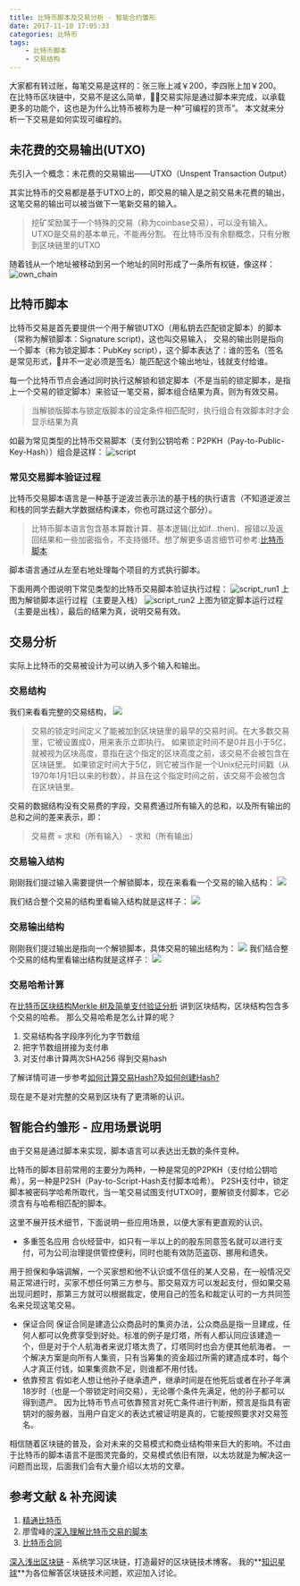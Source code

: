 ```yaml
---
title: 比特币脚本及交易分析 - 智能合约雏形
date: 2017-11-10 17:05:33
categories: 比特币
tags:
    - 比特币脚本
    - 交易结构
---
```


大家都有转过账，每笔交易是这样的：张三账上减￥200，李四账上加￥200。
在比特币区块链中，交易不是这么简单，交易实际是通过脚本来完成，以承载更多的功能个，这也是为什么比特币被称为是一种“可编程的货币”。
本文就来分析一下交易是如何实现可编程的。

<!-- more -->

## 未花费的交易输出(UTXO)
先引入一个概念：未花费的交易输出——UTXO（Unspent Transaction Output）

其实比特币的交易都是基于UTXO上的，即交易的输入是之前交易未花费的输出，这笔交易的输出可以被当做下一笔新交易的输入。
> 挖矿奖励属于一个特殊的交易（称为coinbase交易），可以没有输入。
> UTXO是交易的基本单元，不能再分割。
> 在比特币没有余额概念，只有分散到区块链里的UTXO

随着钱从一个地址被移动到另一个地址的同时形成了一条所有权链，像这样：
![own_chain](/images/own_chain.jpeg)

## 比特币脚本

比特币交易是首先要提供一个用于解锁UTXO（用私钥去匹配锁定脚本）的脚本（常称为解锁脚本：Signature script)，这也叫交易输入，
交易的输出则是指向一个脚本（称为锁定脚本：PubKey script），这个脚本表达了：谁的签名（签名是常见形式，并不一定必须是签名）能匹配这个输出地址，钱就支付给谁。

每一个比特币节点会通过同时执行这解锁和锁定脚本（不是当前的锁定脚本，是指上一个交易的锁定脚本）来验证一笔交易，脚本组合结果为真，则为有效交易。
> 当解锁版脚本与锁定版脚本的设定条件相匹配时，执行组合有效脚本时才会显示结果为真

如最为常见类型的比特币交易脚本（支付到公钥哈希：P2PKH（Pay-to-Public-Key-Hash））组合是这样：
![script](/images/script.jpeg)

### 常见交易脚本验证过程
比特币交易脚本语言是一种基于逆波兰表示法的基于栈的执行语言（不知道逆波兰和栈的同学去翻大学数据结构课本，你也可跳过这个部分）。
> 比特币脚本语言包含基本算数计算、基本逻辑(比如if…then)、报错以及返回结果和一些加密指令，不支持循环。想了解更多语言细节可参考:[比特币脚本](http://www.8btc.com/bitcoin_scripts)

脚本语言通过从左至右地处理每个项目的方式执行脚本。

下面用两个图说明下常见类型的比特币交易脚本验证执行过程：
![script_run1](/images/script_run1.jpeg)
上图为解锁脚本运行过程（主要是入栈）
![script_run2](/images/script_run2.jpeg)
上图为锁定脚本运行过程（主要是出栈），最后的结果为真，说明交易有效。

## 交易分析
实际上比特币的交易被设计为可以纳入多个输入和输出。
### 交易结构
我们来看看完整的交易结构，
![](/images/tx_struce.jpeg)

> 交易的锁定时间定义了能被加到区块链里的最早的交易时间。在大多数交易里，它被设置成0，用来表示立即执行。
如果锁定时间不是0并且小于5亿，就被视为区块高度，意指在这个指定的区块高度之前，该交易不会被包含在区块链里。
如果锁定时间大于5亿，则它被当作是一个Unix纪元时间戳（从1970年1月1日以来的秒数），并且在这个指定时间之前，该交易不会被包含在区块链里。

交易的数据结构没有交易费的字段，交易费通过所有输入的总和，以及所有输出的总和之间的差来表示，即：

> 交易费 = 求和（所有输入） - 求和（所有输出）

### 交易输入结构
刚刚我们提过输入需要提供一个解锁脚本，现在来看看一个交易的输入结构：
![](/images/tx_input_struce.jpeg)

我们结合整个交易的结构里看输入结构就是这样子：
![](/images/tx_input_overview.jpeg)

### 交易输出结构
刚刚我们提过输出是指向一个解锁脚本，具体交易的输出结构为：
![](/images/tx_output_struce.jpeg)
我们结合整个交易的结构里看输出结构就是这样子：
![](/images/tx_output_overview.jpeg)

### 交易哈希计算
在[比特币区块结构Merkle 树及简单支付验证分析](https://xiaozhuanlan.com/topic/1402935768) 讲到区块结构，区块结构包含多个交易的哈希。
那么交易哈希是怎么计算的呢？
1. 交易结构各字段序列化为字节数组
2. 把字节数组拼接为支付串
3. 对支付串计算两次SHA256 得到交易hash

了解详情可进一步参考[如何计算交易Hash?](https://bitcoin.stackexchange.com/questions/2859/how-are-transaction-hashes-calculated)及[如何创建Hash?](https://bitcointalk.org/index.php?topic=54451.msg649253#msg649253)

现在是不是对完整的交易到区块有了更清晰的认识。

## 智能合约雏形 - 应用场景说明
由于交易是通过脚本来实现，脚本语言可以表达出无数的条件变种。

比特币的脚本目前常用的主要分为两种，一种是常见的P2PKH（支付给公钥哈希），另一种是P2SH（Pay-to-Script-Hash支付脚本哈希）。
P2SH支付中，锁定脚本被密码学哈希所取代，当一笔交易试图支付UTXO时，要解锁支付脚本，它必须含有与哈希相匹配的脚本。

这里不展开技术细节，下面说明一些应用场景，以便大家有更直观的认识。
* 多重签名应用
 合伙经营中，如只有一半以上的的股东同意签名就可以进行支付，可为公司治理提供管控便利，同时也能有效防范盗窃、挪用和遗失。

 用于担保和争端调解，一个买家想和他不认识或不信任的某人交易，在一般情况交易正常进行时，买家不想任何第三方参与。那交易双方可以发起支付，但如果交易出现问题时，那第三方就可以根据裁定，使用自己的签名和裁定认可的一方共同签名来兑现这笔交易。

* 保证合同
 保证合同是建造公众商品时的集资办法，公众商品是指一旦建成，任何人都可以免费享受到好处。标准的例子是灯塔，所有人都认同应该建造一个，但是对于个人航海者来说灯塔太贵了，灯塔同时也会方便其他航海者。
 一个解决方案是向所有人集资，只有当筹集的资金超过所需的建造成本时，每个人才真正付钱，如果集资款不足，则谁都不用付钱。
* 依靠预言
  假如老人想让他孙子继承遗产，继承时间是在他死后或者在孙子年满18岁时（也是一个带锁定时间交易），无论哪个条件先满足，他的孙子都可以得到遗产。
  因为比特币节点可依靠预言对死亡条件进行判断，预言是指具有密钥对的服务器，当用户自定义的表达式被证明是真的，它能按照要求对交易签名。

相信随着区块链的普及，会对未来的交易模式和商业结构带来巨大的影响。不过由于比特币的脚本语言不是图灵完备的，交易模式依旧有限，以太坊就是为解决这一问题而出现，后面我们会有大量介绍以太坊的文章。

## 参考文献 & 补充阅读
1. [精通比特币](http://book.8btc.com/master_bitcoin)
2. 廖雪峰的[深入理解比特币交易的脚本](http://www.infoq.com/cn/articles/deep-understanding-of-bitcoin-transaction-script)
3. [比特币合同](http://www.8btc.com/bitcoin_contracts)


[深入浅出区块链](https://learnblockchain.cn/) - 系统学习区块链，打造最好的区块链技术博客。
我的**[知识星球](https://t.xiaomiquan.com/RfAu7uj)**为各位解答区块链技术问题，欢迎加入讨论。